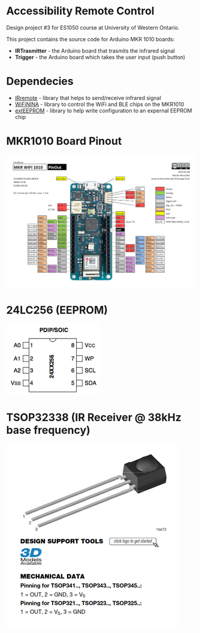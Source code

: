 # Accessibility Remote Control

Design project #3 for ES1050 course at University of Western Ontario.

This project contains the source code for Arduino MKR 1010 boards:
- **IRTrasmitter** - the Arduino board that trasmits the infrared signal
- **Trigger** - the Arduino board which takes the user input (push button)

# Dependecies

- [IRremote](https://github.com/z3t0/Arduino-IRremote) - library that helps to send/receive infrared signal 
- [WiFiNINA](https://www.arduino.cc/en/Reference/WiFiNINA) - library to control the WiFi and BLE chips on the MKR1010
- [extEEPROM](https://github.com/PaoloP74/extEEPROM) - library to help write configuration to an expernal EEPROM chip

# MKR1010 Board Pinout

![MKR1010 Board Pinout](./MKR_WiFi_1010_Pinout.jpg)

# 24LC256 (EEPROM)

![MKR1010 Board Pinout](./pinout-24LC256.png)


# TSOP32338 (IR Receiver @ 38kHz base frequency)

![TSOP32338 Pinout](./TSOP32338_pinout.png)
